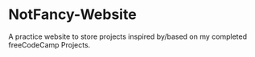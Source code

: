 # NotFancy-Website
A practice website to store projects inspired by/based on my completed freeCodeCamp Projects.

